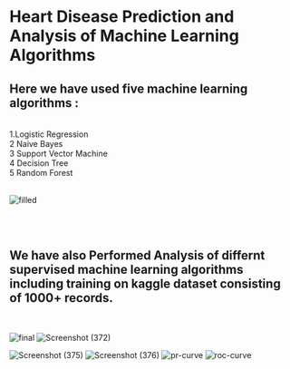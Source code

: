 <h1> Heart Disease Prediction and Analysis of Machine Learning Algorithms</h1>

<h2>Here we have used five machine learning algorithms : </h2><br>
1.Logistic Regression<br>
2 Naive Bayes<br>
3 Support Vector Machine<br>
4 Decision Tree<br>
5 Random Forest<br>
<br>

![filled](https://github.com/yyogesh0301/Heart-disease_prediction_ml_algorithms/assets/101698207/ccee0ac4-5d6f-44e2-9735-2e37fc59b29b)
<br>

<br>
<br><h2>We have also  Performed Analysis of differnt supervised machine learning algorithms including training on kaggle dataset consisting of 1000+ records.</h2>
<br>

![final](https://github.com/yyogesh0301/Heart-disease_prediction_ml_algorithms/assets/101698207/1f0ddc07-855a-41d8-acb6-b35b69a66f64)
![Screenshot (372)](https://github.com/yyogesh0301/Heart-disease_prediction_ml_algorithms/assets/101698207/b06c971d-13af-4532-a750-e050d7685a36)

![Screenshot (375)](https://github.com/yyogesh0301/Heart-disease_prediction_ml_algorithms/assets/101698207/21f05c46-7162-47ce-98fc-545d78ea725a)
![Screenshot (376)](https://github.com/yyogesh0301/Heart-disease_prediction_ml_algorithms/assets/101698207/c39f90f0-0540-41e1-81f0-ce8da8fe506d)
![pr-curve](https://github.com/yyogesh0301/Heart-disease_prediction_ml_algorithms/assets/101698207/4c9a3a70-5afe-46e2-bef3-738208451ed5)
![roc-curve](https://github.com/yyogesh0301/Heart-disease_prediction_ml_algorithms/assets/101698207/1db22dfc-419c-41d4-8ab3-8035dcbc0de6)
